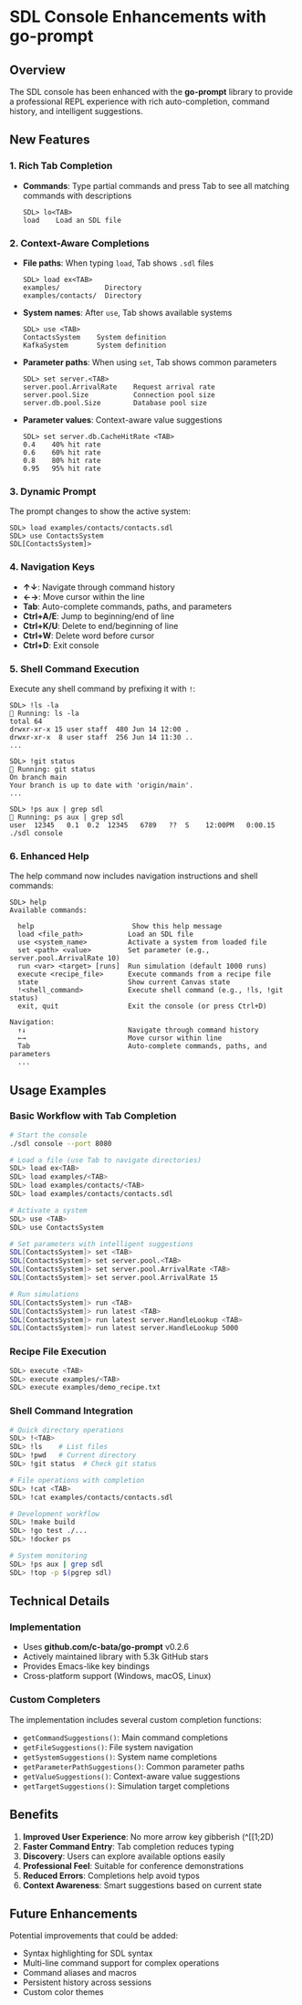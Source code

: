 # SDL Console Enhancements with go-prompt

## Overview

The SDL console has been enhanced with the **go-prompt** library to provide a professional REPL experience with rich auto-completion, command history, and intelligent suggestions.

## New Features

### 1. **Rich Tab Completion**
- **Commands**: Type partial commands and press Tab to see all matching commands with descriptions
  ```
  SDL> lo<TAB>
  load    Load an SDL file
  ```

### 2. **Context-Aware Completions**
- **File paths**: When typing `load`, Tab shows `.sdl` files
  ```
  SDL> load ex<TAB>
  examples/           Directory
  examples/contacts/  Directory
  ```

- **System names**: After `use`, Tab shows available systems
  ```
  SDL> use <TAB>
  ContactsSystem    System definition
  KafkaSystem       System definition
  ```

- **Parameter paths**: When using `set`, Tab shows common parameters
  ```
  SDL> set server.<TAB>
  server.pool.ArrivalRate    Request arrival rate
  server.pool.Size           Connection pool size
  server.db.pool.Size        Database pool size
  ```

- **Parameter values**: Context-aware value suggestions
  ```
  SDL> set server.db.CacheHitRate <TAB>
  0.4    40% hit rate
  0.6    60% hit rate
  0.8    80% hit rate
  0.95   95% hit rate
  ```

### 3. **Dynamic Prompt**
The prompt changes to show the active system:
```
SDL> load examples/contacts/contacts.sdl
SDL> use ContactsSystem
SDL[ContactsSystem]> 
```

### 4. **Navigation Keys**
- **↑↓**: Navigate through command history
- **←→**: Move cursor within the line
- **Tab**: Auto-complete commands, paths, and parameters
- **Ctrl+A/E**: Jump to beginning/end of line
- **Ctrl+K/U**: Delete to end/beginning of line
- **Ctrl+W**: Delete word before cursor
- **Ctrl+D**: Exit console

### 5. **Shell Command Execution**
Execute any shell command by prefixing it with `!`:
```
SDL> !ls -la
🐚 Running: ls -la
total 64
drwxr-xr-x 15 user staff  480 Jun 14 12:00 .
drwxr-xr-x  8 user staff  256 Jun 14 11:30 ..
...

SDL> !git status
🐚 Running: git status
On branch main
Your branch is up to date with 'origin/main'.
...

SDL> !ps aux | grep sdl
🐚 Running: ps aux | grep sdl
user  12345   0.1  0.2  12345   6789   ??  S    12:00PM   0:00.15 ./sdl console
```

### 6. **Enhanced Help**
The help command now includes navigation instructions and shell commands:
```
SDL> help
Available commands:

  help                        Show this help message
  load <file_path>           Load an SDL file
  use <system_name>          Activate a system from loaded file
  set <path> <value>         Set parameter (e.g., server.pool.ArrivalRate 10)
  run <var> <target> [runs]  Run simulation (default 1000 runs)
  execute <recipe_file>      Execute commands from a recipe file
  state                      Show current Canvas state
  !<shell_command>           Execute shell command (e.g., !ls, !git status)
  exit, quit                 Exit the console (or press Ctrl+D)

Navigation:
  ↑↓                         Navigate through command history
  ←→                         Move cursor within line
  Tab                        Auto-complete commands, paths, and parameters
  ...
```

## Usage Examples

### Basic Workflow with Tab Completion
```bash
# Start the console
./sdl console --port 8080

# Load a file (use Tab to navigate directories)
SDL> load ex<TAB>
SDL> load examples/<TAB>
SDL> load examples/contacts/<TAB>
SDL> load examples/contacts/contacts.sdl

# Activate a system
SDL> use <TAB>
SDL> use ContactsSystem

# Set parameters with intelligent suggestions
SDL[ContactsSystem]> set <TAB>
SDL[ContactsSystem]> set server.pool.<TAB>
SDL[ContactsSystem]> set server.pool.ArrivalRate <TAB>
SDL[ContactsSystem]> set server.pool.ArrivalRate 15

# Run simulations
SDL[ContactsSystem]> run <TAB>
SDL[ContactsSystem]> run latest <TAB>
SDL[ContactsSystem]> run latest server.HandleLookup <TAB>
SDL[ContactsSystem]> run latest server.HandleLookup 5000
```

### Recipe File Execution
```bash
SDL> execute <TAB>
SDL> execute examples/<TAB>
SDL> execute examples/demo_recipe.txt
```

### Shell Command Integration
```bash
# Quick directory operations
SDL> !<TAB>
SDL> !ls    # List files
SDL> !pwd   # Current directory
SDL> !git status  # Check git status

# File operations with completion
SDL> !cat <TAB>
SDL> !cat examples/contacts/contacts.sdl

# Development workflow
SDL> !make build
SDL> !go test ./...
SDL> !docker ps

# System monitoring
SDL> !ps aux | grep sdl
SDL> !top -p $(pgrep sdl)
```

## Technical Details

### Implementation
- Uses **github.com/c-bata/go-prompt** v0.2.6
- Actively maintained library with 5.3k GitHub stars
- Provides Emacs-like key bindings
- Cross-platform support (Windows, macOS, Linux)

### Custom Completers
The implementation includes several custom completion functions:
- `getCommandSuggestions()`: Main command completions
- `getFileSuggestions()`: File system navigation
- `getSystemSuggestions()`: System name completions
- `getParameterPathSuggestions()`: Common parameter paths
- `getValueSuggestions()`: Context-aware value suggestions
- `getTargetSuggestions()`: Simulation target completions

## Benefits

1. **Improved User Experience**: No more arrow key gibberish (^[[1;2D)
2. **Faster Command Entry**: Tab completion reduces typing
3. **Discovery**: Users can explore available options easily
4. **Professional Feel**: Suitable for conference demonstrations
5. **Reduced Errors**: Completions help avoid typos
6. **Context Awareness**: Smart suggestions based on current state

## Future Enhancements

Potential improvements that could be added:
- Syntax highlighting for SDL syntax
- Multi-line command support for complex operations
- Command aliases and macros
- Persistent history across sessions
- Custom color themes